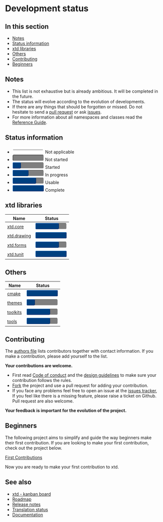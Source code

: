 # Development status

## In this section

* [Notes](#notes)
* [Status information](#status-information)
* [xtd libraries](#xtd-libraries)
* [Others](#others)
* [Contributing](#contributing)
* [Beginners](#beginners)

## Notes

* This list is not exhaustive but is already ambitious. It will be completed in the future.
* The status will evolve according to the evolution of developments.
* If there are any things that should be forgotten or missed. Do not hesitate to send a [pull request](https://github.com/gammasoft71/xtd/compare) or ask [issues](https://github.com/gammasoft71/xtd/issues/new/choose).
* For more information about all namespaces and classes read the [Reference Guide](https://gammasoft71.github.io/xtd/reference_guides/latest/index.html).

## Status information

* ![progress](/pictures/progress_ina.png) Not applicable
* ![progress](/pictures/progress0.png) Not started
* ![progress](/pictures/progress25.png) Started
* ![progress](/pictures/progress50.png) In progress
* ![progress](/pictures/progress75.png) Usable
* ![progress](/pictures/progress100.png) Complete

## xtd libraries

| Name                                                                                   | Status                                 |
| -------------------------------------------------------------------------------------- | -------------------------------------- |
| [xtd.core](/docs/documentation/development_status/development_status_xtd_core)       | ![progress](/pictures/progress75.png)  |
| [xtd.drawing](/docs/documentation/development_status/development_status_xtd_drawing) | ![progress](/pictures/progress100.png) |
| [xtd.forms](/docs/documentation/development_status/development_status_xtd_forms)     | ![progress](/pictures/progress75.png)  |
| [xtd.tunit](/docs/documentation/development_status/development_status_xtd_tunit)     | ![progress](/pictures/progress100.png) |

## Others

| Name                                                                             | Status                                 |
| -------------------------------------------------------------------------------- | -------------------------------------- |
| [cmake](/docs/documentation/development_status/development_status_cmake)       | ![progress](/pictures/progress100.png) |
| [themes](/docs/documentation/development_status/development_status_themes)     | ![progress](/pictures/progress25.png)  |
| [toolkits](/docs/documentation/development_status/development_status_toolkits) | ![progress](/pictures/progress75.png)  |
| [tools](/docs/documentation/development_status/development_status_tools)       | ![progress](/pictures/progress75.png)  |

## Contributing

The [authors file](https://github.com/gammasoft71/xtd/blob/master/AUTHORS.md) lists contributors together with contact information. If you make a contribution, please add yourself to the list.

**Your contributions are welcome.**

* First read [Code of conduct](https://github.com/gammasoft71/xtd/blob/master/CODE_OF_CONDUCT.md) and the [design guidelines](/docs/documentation/design_guidelines) to make sure your contribution follows the rules.
* [Fork](https://github.com/gammasoft71/xtd/fork) the project and use a pull request for adding your contribution.
* If you face any problems feel free to open an issue at the [issues tracker](https://github.com/gammasoft71/xtd/issues), If you feel like there is a missing feature, please raise a ticket on Github. Pull request are also welcome.

**Your feedback is important for the evolution of the project.**

## Beginners

The following project aims to simplify and guide the way beginners make their first contribution. If you are looking to make your first contribution, check out the project below.

[First Contributions](https://github.com/firstcontributions/first-contributions)

Now you are ready to make your first contribution to xtd.

## See also

* [xtd - kanban board](https://github.com/users/gammasoft71/projects/3)
* [Roadmap](https://github.com/gammasoft71/xtd/blob/master/docs/roadmap.md)
* [Release notes](/docs/documentation/release_notes)
* [Translation status](/docs/documentation/translation_status)
* [Documentation](/docs/documentation)
